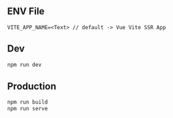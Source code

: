 ## ENV File

```env
VITE_APP_NAME=<Text> // default -> Vue Vite SSR App
```

## Dev

```bash
npm run dev
```

## Production

```bash
npm run build
npm run serve
```
